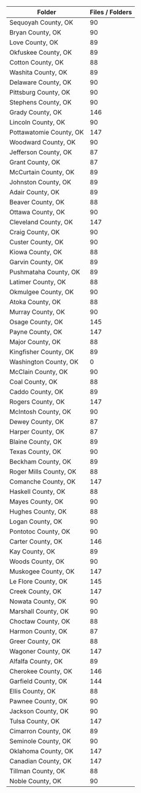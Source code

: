 | Folder                  |   Files / Folders |
|-------------------------|-------------------|
| Sequoyah County, OK     |                90 |
| Bryan County, OK        |                90 |
| Love County, OK         |                89 |
| Okfuskee County, OK     |                89 |
| Cotton County, OK       |                88 |
| Washita County, OK      |                89 |
| Delaware County, OK     |                90 |
| Pittsburg County, OK    |                90 |
| Stephens County, OK     |                90 |
| Grady County, OK        |               146 |
| Lincoln County, OK      |                90 |
| Pottawatomie County, OK |               147 |
| Woodward County, OK     |                90 |
| Jefferson County, OK    |                87 |
| Grant County, OK        |                87 |
| McCurtain County, OK    |                89 |
| Johnston County, OK     |                89 |
| Adair County, OK        |                89 |
| Beaver County, OK       |                88 |
| Ottawa County, OK       |                90 |
| Cleveland County, OK    |               147 |
| Craig County, OK        |                90 |
| Custer County, OK       |                90 |
| Kiowa County, OK        |                88 |
| Garvin County, OK       |                89 |
| Pushmataha County, OK   |                89 |
| Latimer County, OK      |                88 |
| Okmulgee County, OK     |                90 |
| Atoka County, OK        |                88 |
| Murray County, OK       |                90 |
| Osage County, OK        |               145 |
| Payne County, OK        |               147 |
| Major County, OK        |                88 |
| Kingfisher County, OK   |                89 |
| Washington County, OK   |                 0 |
| McClain County, OK      |                90 |
| Coal County, OK         |                88 |
| Caddo County, OK        |                89 |
| Rogers County, OK       |               147 |
| McIntosh County, OK     |                90 |
| Dewey County, OK        |                87 |
| Harper County, OK       |                87 |
| Blaine County, OK       |                89 |
| Texas County, OK        |                90 |
| Beckham County, OK      |                89 |
| Roger Mills County, OK  |                88 |
| Comanche County, OK     |               147 |
| Haskell County, OK      |                88 |
| Mayes County, OK        |                90 |
| Hughes County, OK       |                88 |
| Logan County, OK        |                90 |
| Pontotoc County, OK     |                90 |
| Carter County, OK       |               146 |
| Kay County, OK          |                89 |
| Woods County, OK        |                90 |
| Muskogee County, OK     |               147 |
| Le Flore County, OK     |               145 |
| Creek County, OK        |               147 |
| Nowata County, OK       |                90 |
| Marshall County, OK     |                90 |
| Choctaw County, OK      |                88 |
| Harmon County, OK       |                87 |
| Greer County, OK        |                88 |
| Wagoner County, OK      |               147 |
| Alfalfa County, OK      |                89 |
| Cherokee County, OK     |               146 |
| Garfield County, OK     |               144 |
| Ellis County, OK        |                88 |
| Pawnee County, OK       |                90 |
| Jackson County, OK      |                90 |
| Tulsa County, OK        |               147 |
| Cimarron County, OK     |                89 |
| Seminole County, OK     |                90 |
| Oklahoma County, OK     |               147 |
| Canadian County, OK     |               147 |
| Tillman County, OK      |                88 |
| Noble County, OK        |                90 |